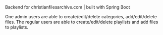 Backend for christianfilesarchive.com | built with Spring Boot

One admin users are able to create/edit/delete categories, add/edit/delete files.
The regular users are able to create/edit/delete playlists and add files to playlists.
